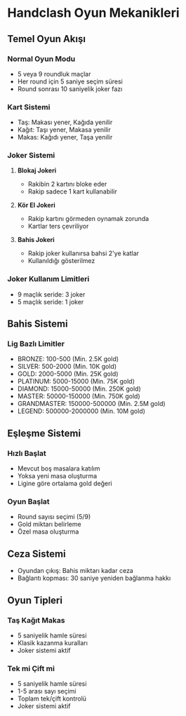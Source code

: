 # Handclash Oyun Mekanikleri

## Temel Oyun Akışı
### Normal Oyun Modu
- 5 veya 9 roundluk maçlar
- Her round için 5 saniye seçim süresi
- Round sonrası 10 saniyelik joker fazı

### Kart Sistemi
- Taş: Makası yener, Kağıda yenilir
- Kağıt: Taşı yener, Makasa yenilir
- Makas: Kağıdı yener, Taşa yenilir

### Joker Sistemi
1. **Blokaj Jokeri**
   - Rakibin 2 kartını bloke eder
   - Rakip sadece 1 kart kullanabilir

2. **Kör El Jokeri**
   - Rakip kartını görmeden oynamak zorunda
   - Kartlar ters çevriliyor

3. **Bahis Jokeri**
   - Rakip joker kullanırsa bahsi 2'ye katlar
   - Kullanıldığı gösterilmez

### Joker Kullanım Limitleri
- 9 maçlık seride: 3 joker
- 5 maçlık seride: 1 joker

## Bahis Sistemi
### Lig Bazlı Limitler
- BRONZE: 100-500 (Min. 2.5K gold)
- SILVER: 500-2000 (Min. 10K gold)
- GOLD: 2000-5000 (Min. 25K gold)
- PLATINUM: 5000-15000 (Min. 75K gold)
- DIAMOND: 15000-50000 (Min. 250K gold)
- MASTER: 50000-150000 (Min. 750K gold)
- GRANDMASTER: 150000-500000 (Min. 2.5M gold)
- LEGEND: 500000-2000000 (Min. 10M gold)

## Eşleşme Sistemi
### Hızlı Başlat
- Mevcut boş masalara katılım
- Yoksa yeni masa oluşturma
- Ligine göre ortalama gold değeri

### Oyun Başlat
- Round sayısı seçimi (5/9)
- Gold miktarı belirleme
- Özel masa oluşturma

## Ceza Sistemi
- Oyundan çıkış: Bahis miktarı kadar ceza
- Bağlantı kopması: 30 saniye yeniden bağlanma hakkı

## Oyun Tipleri

### Taş Kağıt Makas
- 5 saniyelik hamle süresi
- Klasik kazanma kuralları
- Joker sistemi aktif

### Tek mi Çift mi
- 5 saniyelik hamle süresi
- 1-5 arası sayı seçimi
- Toplam tek/çift kontrolü
- Joker sistemi aktif